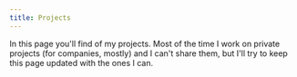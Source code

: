 ```yaml
---
title: Projects
---
```

In this page you'll find of my projects. Most of the time I work on private projects (for companies, mostly) and I can't share them, but I'll try to keep this page updated with the ones I can.
